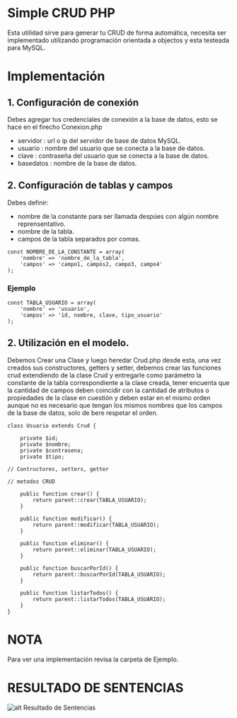 # Simple CRUD PHP
Esta utilidad sirve para generar tu CRUD de forma automática, necesita ser implementado utilizando programación orientada a objectos y esta testeada para MySQL.

# Implementación

## 1. Configuración de conexión
Debes agregar tus credenciales de conexión a la base de datos, esto se hace en el firecho Conexion.php

+ servidor : url o ip del servidor de base de datos MySQL.
+ usuario : nombre del usuario que se conecta a la base de datos.
+ clave : contraseña del usuario que se conecta a la base de datos.
+ basedatos : nombre de la base de datos.

## 2. Configuración de tablas y campos

Debes definir:

+ nombre de la constante para ser llamada despúes con algún nombre reprensentativo.
+ nombre de la tabla.
+ campos de la tabla separados por comas.

```
const NOMBRE_DE_LA_CONSTANTE = array(
    'nombre' => 'nombre_de_la_tabla',
    'campos' => 'campo1, campos2, campo3, campo4'
);

```
### Ejemplo

```
const TABLA_USUARIO = array(
    'nombre' => 'usuario',
    'campos' => 'id, nombre, clave, tipo_usuario'
);

```

## 2. Utilización en el modelo.
Debemos Crear una Clase y luego heredar Crud.php desde esta, una vez creados sus constructores, getters y setter, debemos crear las funciones crud extendiendo de la clase Crud y entregarle como parámetro la constante de la tabla correspondiente a la clase creada, tener encuenta que la cantidad de campos deben coincidir con la cantidad de atributos o propiedades de la clase en cuestión y deben estar en el mismo orden aunque no es necesario que tengan los mismos nombres que los campos de la base de datos, solo de bere respetar el orden.

```
class Usuario extends Crud { 

    private $id;
    private $nombre;
    private $contrasena;
    private $tipo;

// Contructores, setters, getter

// metodos CRUD

    public function crear() {
        return parent::crear(TABLA_USUARIO); 
    }

    public function modificar() {
        return parent::modificar(TABLA_USUARIO);
    }

    public function eliminar() {
        return parent::eliminar(TABLA_USUARIO);
    }

    public function buscarPorId() {
        return parent::buscarPorId(TABLA_USUARIO);
    }

    public function listarTodos() {
        return parent::listarTodos(TABLA_USUARIO);
    }
}
```

# NOTA

Para ver una implementación revisa la carpeta de Ejemplo.


# RESULTADO DE SENTENCIAS
![alt Resultado de Sentencias](https://github.com/Willywes/Simple-CRUD-PHP/images/res.png)
